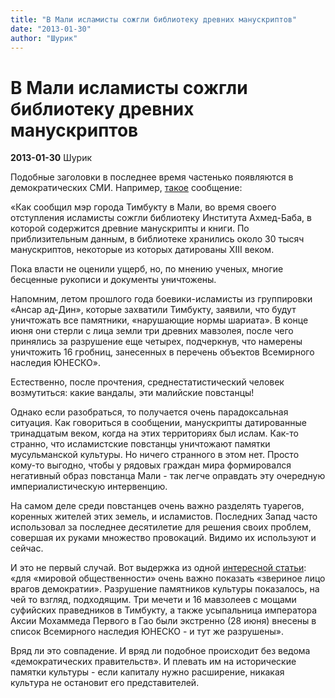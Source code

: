 ```yaml
---
title: "В Мали исламисты сожгли библиотеку древних манускриптов"
date: "2013-01-30"
author: "Шурик"
---
```


# В Мали исламисты сожгли библиотеку древних манускриптов

**2013-01-30** Шурик

Подобные заголовки в последнее время частенько появляются в демократических СМИ. Например, [такое](http://thekievtimes.org/foreign/12844-v-mali-islamisty-sozhgli-biblioteku-drevnih-manuskriptov.html) сообщение:

«Как сообщил мэр города Тимбукту в Мали, во время своего отступления исламисты сожгли библиотеку Института Ахмед-Баба, в которой содержится древние манускрипты и книги. По приблизительным данным, в библиотеке хранились около 30 тысяч манускриптов, некоторые из которых датированы XIII веком.

Пока власти не оценили ущерб, но, по мнению ученых, многие бесценные рукописи и документы уничтожены.

Напомним, летом прошлого года боевики-исламисты из группировки «Ансар ад-Дин», которые захватили Тимбукту, заявили, что будут уничтожать все памятники, «нарушающие нормы шариата». В конце июня они стерли с лица земли три древних мавзолея, после чего принялись за разрушение еще четырех, подчеркнув, что намерены уничтожить 16 гробниц, занесенных в перечень объектов Всемирного наследия ЮНЕСКО».

Естественно, после прочтения, среднестатистический человек возмутиться: какие вандалы, эти малийские повстанцы!

Однако если разобраться, то получается очень парадоксальная ситуация. Как говориться в сообщении, манускрипты датированные тринадцатым веком, когда на этих территориях был ислам. Как-то странно, что исламистские повстанцы уничтожают памятки мусульманской культуры. Но ничего странного в этом нет. Просто кому-то выгодно, чтобы у рядовых граждан мира формировался негативный образ повстанца Мали - так легче оправдать эту очередную империалистическую интервенцию.

На самом деле среди повстанцев очень важно разделять туарегов, коренных жителей этих земель, и исламистов. Последних Запад часто использовал за последнее десятилетие для решения своих проблем, совершая их руками множество провокаций. Видимо их используют и сейчас.

И это не первый случай. Вот выдержка из одной [интересной статьи](http://www.odnako.org/blogs/show_23156/): «для «мировой общественности» очень важно показать «звериное лицо врагов демократии». Разрушение памятников культуры показалось, на чей то взгляд, подходящим. Три мечети и 16 мавзолеев с мощами суфийских праведников в Тимбукту, а также усыпальница императора Аксии Мохаммеда Первого в Гао были экстренно (28 июня) внесены в список Всемирного наследия ЮНЕСКО - и тут же разрушены».

Вряд ли это совпадение. И вряд ли подобное происходит без ведома «демократических правительств». И плевать им на исторические памятки культуры - если капиталу нужно расширение, никакая культура не остановит его представителей.